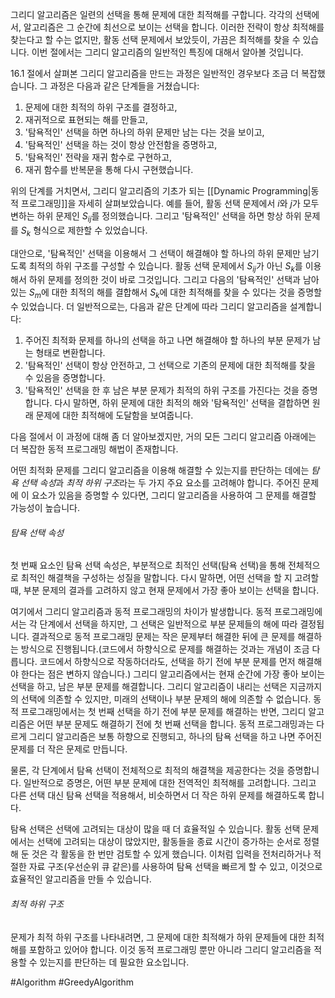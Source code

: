 그리디 알고리즘은 일련의 선택을 통해 문제에 대한 최적해를 구합니다. 각각의 선택에서, 알고리즘은 그 순간에 최선으로 보이는 선택을 합니다. 이러한 전략이 항상 최적해를 찾는다고 할 수는 없지만, 활동 선택 문제에서 보았듯이, 가끔은 최적해를 찾을 수 있습니다. 이번 절에서는 그리디 알고리즘의 일반적인 특징에 대해서 알아볼 것입니다.

16.1 절에서 살펴본 그리디 알고리즘을 만드는 과정은 일반적인 경우보다 조금 더 복잡했습니다. 그 과정은 다음과 같은 단계들을 거쳤습니다:
1. 문제에 대한 최적의 하위 구조를 결정하고,
2. 재귀적으로 표현되는 해를 만들고,
3. '탐욕적인' 선택을 하면 하나의 하위 문제만 남는 다는 것을 보이고,
4. '탐욕적인' 선택을 하는 것이 항상 안전함을 증명하고,
5. '탐욕적인' 전략을 재귀 함수로 구현하고,
6. 재귀 함수를 반복문을 통해 다시 구현했습니다.

위의 단계를 거치면서, 그리디 알고리즘의 기초가 되는 [[Dynamic Programming|동적 프로그래밍]]을 자세히 살펴보았습니다. 예를 들어, 활동 선택 문제에서 $i$와 $j$가 모두 변하는 하위 문제인 $S_{ij}$를 정의했습니다. 그리고 '탐욕적인' 선택을 하면 항상 하위 문제를 $S_k$ 형식으로 제한할 수 있었습니다.

대안으로, '탐욕적인' 선택을 이용해서 그 선택이 해결해야 할 하나의 하위 문제만 남기도록 최적의 하위 구조를 구성할 수 있습니다. 활동 선택 문제에서 $S_{ij}$가 아닌 $S_k$를 이용해서 하위 문제를 정의한 것이 바로 그것입니다. 그리고 다음의 '탐욕적인' 선택과 남아 있는 $S_m$에 대한 최적의 해를 결합해서 $S_k$에 대한 최적해를 찾을 수 있다는 것을 증명할 수 있었습니다. 더 일반적으로는, 다음과 같은 단계에 따라 그리디 알고리즘을 설계합니다:
1. 주어진 최적화 문제를 하나의 선택을 하고 나면 해결해야 할 하나의 부분 문제가 남는 형태로 변환합니다.
2. '탐욕적인' 선택이 항상 안전하고, 그 선택으로 기존의 문제에 대한 최적해를 찾을 수 있음을 증명합니다.
3. '탐욕적인' 선택을 한 후 남은 부분 문제가 최적의 하위 구조를 가진다는 것을 증명합니다. 다시 말하면, 하위 문제에 대한 최적의 해와 '탐욕적인' 선택을 결합하면 원래 문제에 대한 최적해에 도달함을 보여줍니다.

다음 절에서 이 과정에 대해 좀 더 알아보겠지만, 거의 모든 그리디 알고리즘 아래에는 더 복잡한 동적 프로그래밍 해법이 존재합니다.

어떤 최적화 문제를 그리디 알고리즘을 이용해 해결할 수 있는지를 판단하는 데에는 *탐욕 선택 속성*과 *최적 하위 구조*라는 두 가지 주요 요소를 고려해야 합니다. 주어진 문제에 이 요소가 있음을 증명할 수 있다면, 그리디 알고리즘을 사용하여 그 문제를 해결할 가능성이 높습니다.

###### 탐욕 선택 속성
첫 번째 요소인 탐욕 선택 속성은, 부분적으로 최적인 선택(탐욕 선택)을 통해 전체적으로 최적인 해결책을 구성하는 성질을 말합니다. 다시 말하면, 어떤 선택을 할 지 고려할 때, 부분 문제의 결과를 고려하지 않고 현재 문제에서 가장 좋아 보이는 선택을 합니다.

여기에서 그리디 알고리즘과 동적 프로그래밍의 차이가 발생합니다. 동적 프로그래밍에서는 각 단계에서 선택을 하지만, 그 선택은 일반적으로 부분 문제들의 해에 따라 결정됩니다. 결과적으로 동적 프로그래밍 문제는 작은 문제부터 해결한 뒤에 큰 문제를 해결하는 방식으로 진행됩니다.(코드에서 하향식으로 문제를 해결하는 것과는 개념이 조금 다릅니다. 코드에서 하향식으로 작동하더라도, 선택을 하기 전에 부분 문제를 먼저 해결해야 한다는 점은 변하지 않습니다.) 그리디 알고리즘에서는 현재 순간에 가장 좋아 보이는 선택을 하고, 남은 부분 문제를 해결합니다. 그리디 알고리즘이 내리는 선택은 지금까지의 선택에 의존할 수 있지만, 미래의 선택이나 부분 문제의 해에 의존할 수 없습니다. 동적 프로그래밍에서는 첫 번째 선택을 하기 전에 부분 문제를 해결하는 반면, 그리디 알고리즘은 어떤 부분 문제도 해결하기 전에 첫 번째 선택을 합니다. 동적 프로그래밍과는 다르게 그리디 알고리즘은 보통 하향으로 진행되고, 하나의 탐욕 선택을 하고 나면 주어진 문제를 더 작은 문제로 만듭니다.

물론, 각 단계에서 탐욕 선택이 전체적으로 최적의 해결책을 제공한다는 것을 증명합니다. 일반적으로 증명은, 어떤 부분 문제에 대한 전역적인 최적해를 고려합니다. 그리고 다른 선택 대신 탐욕 선택을 적용해서, 비슷하면서 더 작은 하위 문제를 해결하도록 합니다.

탐욕 선택은 선택에 고려되는 대상이 많을 때 더 효율적일 수 있습니다. 활동 선택 문제에서는 선택에 고려되는 대상이 많았지만, 활동들을 종료 시간이 증가하는 순서로 정렬해 둔 것은 각 활동을 한 번만 검토할 수 있게 했습니다. 이처럼 입력을 전처리하거나 적절한 자료 구조(우선순위 큐 같은)를 사용하여 탐욕 선택을 빠르게 할 수 있고, 이것으로 효율적인 알고리즘을 만들 수 있습니다.

###### 최적 하위 구조
문제가 최적 하위 구조를 나타내려면, 그 문제에 대한 최적해가 하위 문제들에 대한 최적해를 포함하고 있어야 합니다. 이것 동적 프로그래밍 뿐만 아니라 그리디 알고리즘을 적용할 수 있는지를 판단하는 데 필요한 요소입니다. 


#Algorithm #GreedyAlgorithm